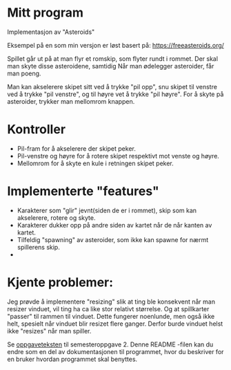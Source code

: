# Mitt program

Implementasjon av "Asteroids"

Eksempel på en som min versjon er løst basert på: https://freeasteroids.org/


Spillet går ut på at man flyr et romskip, som flyter rundt i rommet.
Der skal man skyte disse asteroidene, samtidig 
Når man ødelegger asteroider, får man poeng.

Man kan akselerere skipet sitt ved å trykke "pil opp", snu skipet til venstre ved å trykke "pil venstre", og til høyre vet å trykke "pil høyre".
For å skyte på asteroider, trykker man mellomrom knappen.

# Kontroller
* Pil-fram for å akselerere der skipet peker.
* Pil-venstre og høyre for å rotere skipet respektivt mot venste og høyre.
* Mellomrom for å skyte en kule i retningen skipet peker.





# Implementerte "features"
* Karakterer som "glir" jevnt(siden de er i rommet), skip som kan akselerere, rotere og skyte.
* Karakterer dukker opp på andre siden av kartet når de når kanten av kartet.
* Tilfeldig "spawning" av asteroider, som ikke kan spawne for nærmt spillerens skip.
* 






# Kjente problemer:
Jeg prøvde å implementere "resizing" slik at ting ble konsekvent når man resizer vinduet, vil ting ha ca like stor relativt størrelse.
Og at spillkarter "passer" til rammen til vinduet. Dette fungerer noenlunde, men også ikke helt, spesielt når vinduet blir resizet flere ganger.
Derfor burde vinduet helst ikke "resizes" når man spiller.




Se [oppgaveteksten](./OPPGAVETEKST.md) til semesteroppgave 2. Denne README -filen kan du endre som en del av dokumentasjonen til programmet, hvor du beskriver for en bruker hvordan programmet skal benyttes.